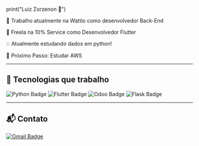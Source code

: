 
print("Luiz Zorzenon 👋")

💼 Trabalho atualmente na Wattio como desenvolvedor Back-End

💼 Freela na 10% Service como Desenvolvedor Flutter

💡 Atualmente estudando dados em python!

🏃 Próximo Passo: Estudar AWS

---

## 🚀 Tecnologias que trabalho

<p align="left">
  <img src="https://img.shields.io/badge/Python-3776AB?style=for-the-badge&logo=python&logoColor=white" alt="Python Badge"/>
  <img src="https://img.shields.io/badge/Flutter-02569B?style=for-the-badge&logo=flutter&logoColor=white" alt="Flutter Badge"/>
  <img src="https://img.shields.io/badge/Odoo-714B67?style=for-the-badge&logo=odoo&logoColor=white" alt="Odoo Badge"/>
  <img src="https://img.shields.io/badge/Flask-000000?style=for-the-badge&logo=flask&logoColor=white" alt="Flask Badge"/>
</p>

---

## 📬 Contato

<p align="left">
  <a href="mailto:luizzorzenon5@gmail.com"><img src="https://img.shields.io/badge/Gmail-D14836?style=for-the-badge&logo=gmail&logoColor=white" alt="Gmail Badge"/></a>
</p>
